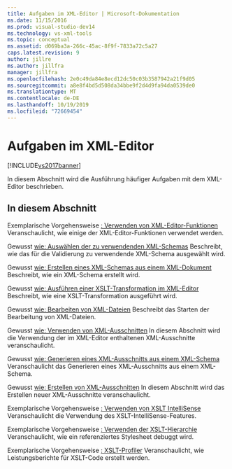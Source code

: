 ```yaml
---
title: Aufgaben im XML-Editor | Microsoft-Dokumentation
ms.date: 11/15/2016
ms.prod: visual-studio-dev14
ms.technology: vs-xml-tools
ms.topic: conceptual
ms.assetid: d069ba3a-266c-45ac-8f9f-7833a72c5a27
caps.latest.revision: 9
author: jillre
ms.author: jillfra
manager: jillfra
ms.openlocfilehash: 2e0c49da84e8ecd12dc50c03b3587942a21f9d05
ms.sourcegitcommit: a8e8f4bd5d508da34bbe9f2d4d9fa94da0539de0
ms.translationtype: MT
ms.contentlocale: de-DE
ms.lasthandoff: 10/19/2019
ms.locfileid: "72669454"
---
```

# <a name="xml-editor-tasks"></a>Aufgaben im XML-Editor
[!INCLUDE[vs2017banner](../includes/vs2017banner.md)]

In diesem Abschnitt wird die Ausführung häufiger Aufgaben mit dem XML-Editor beschrieben.

## <a name="in-this-section"></a>In diesem Abschnitt
 Exemplarische Vorgehensweise [: Verwenden von XML-Editor-Funktionen](../xml-tools/walkthrough-using-xml-editor-features.md) Veranschaulicht, wie einige der XML-Editor-Funktionen verwendet werden.

 Gewusst [wie: Auswählen der zu verwendenden XML-Schemas](../xml-tools/how-to-select-the-xml-schemas-to-use.md) Beschreibt, wie das für die Validierung zu verwendende XML-Schema ausgewählt wird.

 Gewusst [wie: Erstellen eines XML-Schemas aus einem XML-Dokument](../xml-tools/how-to-create-an-xml-schema-from-an-xml-document.md) Beschreibt, wie ein XML-Schema erstellt wird.

 Gewusst [wie: Ausführen einer XSLT-Transformation im XML-Editor](../xml-tools/how-to-execute-an-xslt-transformation-from-the-xml-editor.md) Beschreibt, wie eine XSLT-Transformation ausgeführt wird.

 Gewusst [wie: Bearbeiten von XML-Dateien](../xml-tools/how-to-edit-xml-files.md) Beschreibt das Starten der Bearbeitung von XML-Dateien.

 Gewusst [wie: Verwenden von XML-Ausschnitten](../xml-tools/how-to-use-xml-snippets.md)
In diesem Abschnitt wird die Verwendung der im XML-Editor enthaltenen XML-Ausschnitte veranschaulicht.

 Gewusst [wie: Generieren eines XML-Ausschnitts aus einem XML-Schema](../xml-tools/how-to-generate-an-xml-snippet-from-an-xml-schema.md) Veranschaulicht das Generieren eines XML-Ausschnitts aus einem XML-Schema.

 Gewusst [wie: Erstellen von XML-Ausschnitten](../xml-tools/how-to-create-xml-snippets.md)
In diesem Abschnitt wird das Erstellen neuer XML-Ausschnitte veranschaulicht.

 Exemplarische Vorgehensweise [: Verwenden von XSLT IntelliSense](../xml-tools/walkthrough-using-xslt-intellisense.md) Veranschaulicht die Verwendung des XSLT-IntelliSense-Features.

 Exemplarische Vorgehensweise [: Verwenden der XSLT-Hierarchie](../xml-tools/walkthrough-using-xslt-hierarchy.md) Veranschaulicht, wie ein referenziertes Stylesheet debuggt wird.

 Exemplarische Vorgehensweise [: XSLT-Profiler](../xml-tools/walkthrough-xslt-profiler.md) Veranschaulicht, wie Leistungsberichte für XSLT-Code erstellt werden.
